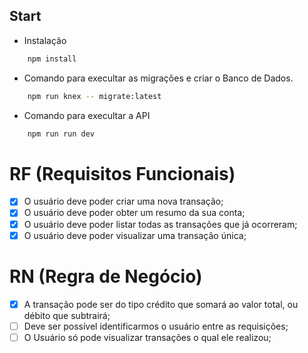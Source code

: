 ## Start
- Instalação
```bash
    npm install
```

- Comando para execultar as migrações e criar o Banco de Dados.
```bash
    npm run knex -- migrate:latest
```

- Comando para execultar a API
```bash
    npm run run dev
```

# RF (Requisitos Funcionais)

- [X] O usuário deve poder criar uma nova transação;
- [X] O usuário deve poder obter um resumo da sua conta;
- [X] O usuário deve poder listar todas as transações que já ocorreram;
- [X] O usuário deve poder visualizar uma transação única;

# RN (Regra de Negócio)

- [X] A transação pode ser do tipo crédito que somará ao valor total, ou débito que subtrairá;
- [ ] Deve ser possível identificarmos o usuário entre as requisições;
- [ ] O Usuário só pode visualizar transações o qual ele realizou;